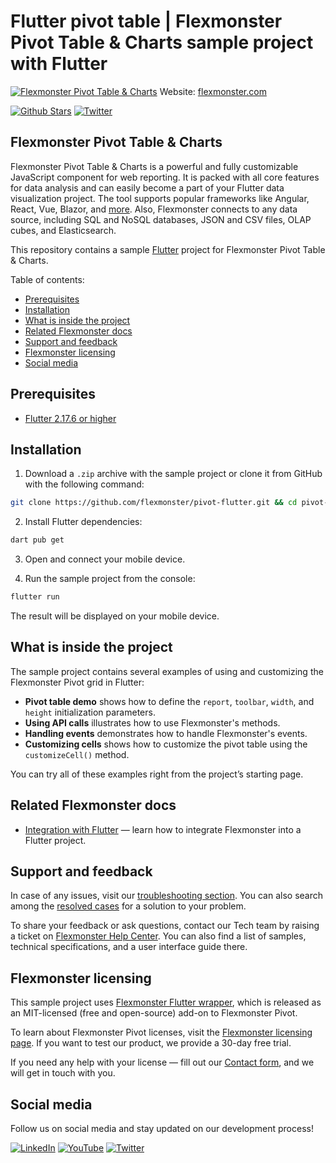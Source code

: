 # Flutter pivot table | Flexmonster Pivot Table & Charts sample project with Flutter
[![Flexmonster Pivot Table & Charts](https://cdn.flexmonster.com/readmes/flutter.webp)](https://www.flexmonster.com?r=sample_flutter)
Website: [flexmonster.com](https://www.flexmonster.com?r=sample_flutter)

[![Github Stars](https://img.shields.io/github/stars/flexmonster?style=social)](https://github.com/flexmonster) [![Twitter](https://img.shields.io/twitter/follow/Flexmonster?style=social)](https://twitter.com/Flexmonster)

## Flexmonster Pivot Table & Charts

Flexmonster Pivot Table & Charts is a powerful and fully customizable JavaScript component for web reporting. It is packed with all core features for data analysis and can easily become a part of your Flutter data visualization project. The tool supports popular frameworks like Angular, React, Vue, Blazor, and [more](https://www.flexmonster.com/doc/available-tutorials-integration?r=sample_flutter). Also, Flexmonster connects to any data source, including SQL and NoSQL databases, JSON and CSV files, OLAP cubes, and Elasticsearch. 

This repository contains a sample [Flutter](https://flutter.dev/) project for Flexmonster Pivot Table & Charts.

Table of contents:

* [Prerequisites](#prerequisites)
* [Installation](#installation)
* [What is inside the project](#what-is-inside-the-project)
* [Related Flexmonster docs](#related-flexmonster-docs)
* [Support and feedback](#support-and-feedback)
* [Flexmonster licensing](#flexmonster-licensing)
* [Social media](#social-media)


## Prerequisites

 - [Flutter 2.17.6 or higher](https://docs.flutter.dev/get-started/install)

## Installation

1. Download a `.zip` archive with the sample project or clone it from GitHub with the following command:

```bash
git clone https://github.com/flexmonster/pivot-flutter.git && cd pivot-flutter
```

2. Install Flutter dependencies:

```bash
dart pub get
```

3. Open and connect your mobile device.

4. Run the sample project from the console:

```bash
flutter run
``` 

The result will be displayed on your mobile device.

## What is inside the project

The sample project contains several examples of using and customizing the Flexmonster Pivot grid in Flutter:

- **Pivot table demo** shows how to define the `report`, `toolbar`, `width`, and `height` initialization parameters.
- **Using API calls** illustrates how to use Flexmonster's methods.
- **Handling events** demonstrates how to handle Flexmonster's events.
- **Customizing cells** shows how to customize the pivot table using the `customizeCell()` method.
  
You can try all of these examples right from the project’s starting page.

## Related Flexmonster docs

- [Integration with Flutter](https://www.flexmonster.com/doc/integration-with-flutter?r=sample_flutter) — learn how to integrate Flexmonster into a Flutter project.

## Support and feedback

In case of any issues, visit our [troubleshooting section](https://www.flexmonster.com/doc/typical-errors?r=sample_flutter). You can also search among the [resolved cases](https://www.flexmonster.com/technical-support?r=sample_flutter) for a solution to your problem.

To share your feedback or ask questions, contact our Tech team by raising a ticket on [Flexmonster Help Center](https://www.flexmonster.com/help-center?r=sample_flutter). You can also find a list of samples, technical specifications, and a user interface guide there.

## Flexmonster licensing

This sample project uses [Flexmonster Flutter wrapper](https://github.com/flexmonster/flutter-flexmonster), which is released as an MIT-licensed (free and open-source) add-on to Flexmonster Pivot.

To learn about Flexmonster Pivot licenses, visit the [Flexmonster licensing page](https://www.flexmonster.com/pivot-table-editions-and-pricing?r=sample_flutter). 
If you want to test our product, we provide a 30-day free trial.

If you need any help with your license — fill out our [Contact form](https://www.flexmonster.com/contact-our-team?r=sample_flutter), and we will get in touch with you.

## Social media

Follow us on social media and stay updated on our development process!

[![LinkedIn](https://img.shields.io/badge/LinkedIn-blue?style=for-the-badge&logo=linkedin&logoColor=white)](https://linkedin.com/company/flexmonster) [![YouTube](https://img.shields.io/badge/YouTube-red?style=for-the-badge&logo=youtube&logoColor=white)](https://youtube.com/user/FlexMonsterPivot) [![Twitter](https://img.shields.io/badge/Twitter-blue?style=for-the-badge&logo=twitter&logoColor=white)](https://twitter.com/flexmonster)
